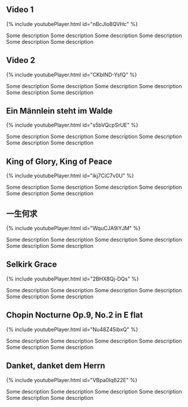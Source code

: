 ## Video 1

{% include youtubePlayer.html id="nBcJlo8QVHc" %}

Some description Some description Some description Some description Some description Some description 

## Video 2

{% include youtubePlayer.html id="CKbIND-YsfQ" %}

Some description Some description Some description Some description Some description Some description 

## Ein Männlein steht im Walde
{% include youtubePlayer.html id="s5bVQcpSrUE" %}

Some description Some description Some description Some description Some description Some description 

## King of Glory, King of Peace
{% include youtubePlayer.html id="ikj7CiC7v0U" %}

Some description Some description Some description Some description Some description Some description 

## 一生何求
{% include youtubePlayer.html id="WquCJA9iYJM" %}

Some description Some description Some description Some description Some description Some description 

## Selkirk Grace
{% include youtubePlayer.html id="2BHX8Qj-DQs" %}

Some description Some description Some description Some description Some description Some description 

## Chopin Nocturne Op.9, No.2 in E flat
{% include youtubePlayer.html id="Nu48Z45ibxQ" %}

Some description Some description Some description Some description Some description Some description 

## Danket, danket dem Herrn
{% include youtubePlayer.html id="VBpa0Iq622E" %}

Some description Some description Some description Some description Some description Some description 
